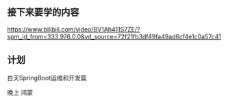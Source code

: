 ## 接下来要学的内容

https://www.bilibili.com/video/BV1Ah411S7ZE/?spm_id_from=333.976.0.0&vd_source=72f21fb3df49fa49ad6cf4e1c0a57c41

## 计划

白天SpringBoot运维和开发篇

晚上 鸿蒙

